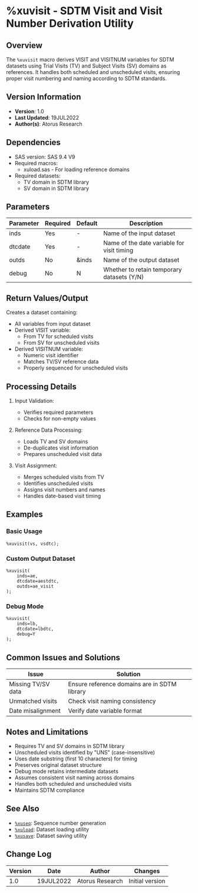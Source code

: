 # %xuvisit - SDTM Visit and Visit Number Derivation Utility

## Overview
The `%xuvisit` macro derives VISIT and VISITNUM variables for SDTM datasets using Trial Visits (TV) and Subject Visits (SV) domains as references. It handles both scheduled and unscheduled visits, ensuring proper visit numbering and naming according to SDTM standards.

## Version Information
- **Version**: 1.0
- **Last Updated**: 19JUL2022
- **Author(s)**: Atorus Research

## Dependencies
- SAS version: SAS 9.4 V9
- Required macros:
  - xuload.sas - For loading reference domains
- Required datasets:
  - TV domain in SDTM library
  - SV domain in SDTM library

## Parameters
| Parameter | Required | Default | Description |
|-----------|----------|---------|-------------|
| inds | Yes | - | Name of the input dataset |
| dtcdate | Yes | - | Name of the date variable for visit timing |
| outds | No | &inds | Name of the output dataset |
| debug | No | N | Whether to retain temporary datasets (Y/N) |

## Return Values/Output
Creates a dataset containing:
- All variables from input dataset
- Derived VISIT variable:
  - From TV for scheduled visits
  - From SV for unscheduled visits
- Derived VISITNUM variable:
  - Numeric visit identifier
  - Matches TV/SV reference data
  - Properly sequenced for unscheduled visits

## Processing Details
1. Input Validation:
   - Verifies required parameters
   - Checks for non-empty values

2. Reference Data Processing:
   - Loads TV and SV domains
   - De-duplicates visit information
   - Prepares unscheduled visit data

3. Visit Assignment:
   - Merges scheduled visits from TV
   - Identifies unscheduled visits
   - Assigns visit numbers and names
   - Handles date-based visit timing

## Examples

### Basic Usage
```sas
%xuvisit(vs, vsdtc);
```

### Custom Output Dataset
```sas
%xuvisit(
    inds=ae,
    dtcdate=aestdtc,
    outds=ae_visit
);
```

### Debug Mode
```sas
%xuvisit(
    inds=lb,
    dtcdate=lbdtc,
    debug=Y
);
```

## Common Issues and Solutions
| Issue | Solution |
|-------|----------|
| Missing TV/SV data | Ensure reference domains are in SDTM library |
| Unmatched visits | Check visit naming consistency |
| Date misalignment | Verify date variable format |

## Notes and Limitations
- Requires TV and SV domains in SDTM library
- Unscheduled visits identified by "UNS" (case-insensitive)
- Uses date substring (first 10 characters) for timing
- Preserves original dataset structure
- Debug mode retains intermediate datasets
- Assumes consistent visit naming across domains
- Handles both scheduled and unscheduled visits
- Maintains SDTM compliance

## See Also
- [`%xuseq`](/man/global/xuseq.md): Sequence number generation
- [`%xuload`](/man/global/xuload.md): Dataset loading utility
- [`%xusave`](/man/global/xusave.md): Dataset saving utility

## Change Log
| Version | Date | Author | Changes |
|---------|------|---------|---------|
| 1.0 | 19JUL2022 | Atorus Research | Initial version | 